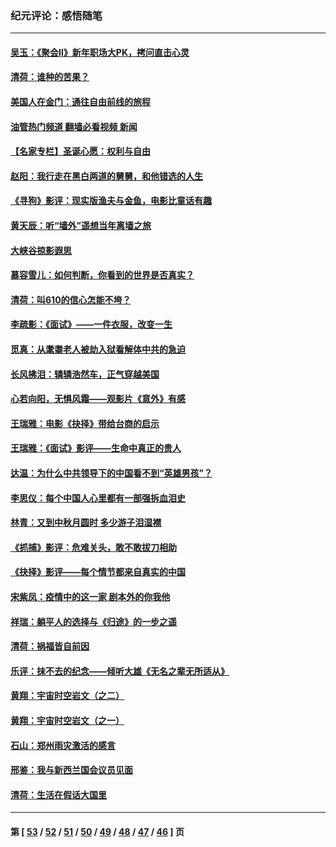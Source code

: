 ### 纪元评论：感悟随笔
---
#### [吴玉：《聚会Ⅱ》新年职场大PK，拷问直击心灵](../../pages/nsc1035/n13482329.md?01070330) 
#### [清荷：谁种的苦果？](../../pages/nsc1035/n13470084.md?01070330) 
#### [美国人在金门：通往自由前线的旅程](../../pages/nsc1035/n13453438.md?01070330) 
#### [油管热门频道 翻墙必看视频 新闻](ok?01070330)
#### [【名家专栏】圣诞心愿：权利与自由](../../pages/nsc1035/n13453241.md?01070330) 
#### [赵阳：我行走在黑白两道的舅舅，和他错选的人生](../../pages/nsc1035/n13438837.md?01070330) 
#### [《寻狗》影评：现实版渔夫与金鱼，电影比童话有趣](../../pages/nsc1035/n13389805.md?01070330) 
#### [黄天辰：听“墙外”遥想当年离墙之旅](../../pages/nsc1035/n13377229.md?01070330) 
#### [大峡谷掠影遐思](../../pages/nsc1035/n13354743.md?01070330) 
#### [慕容雪儿：如何判断，你看到的世界是否真实？](../../pages/nsc1035/n13332569.md?01070330) 
#### [清荷：叫610的信心怎能不垮？](../../pages/nsc1035/n13304848.md?01070330) 
#### [李疏影：《面试》——一件衣服，改变一生](../../pages/nsc1035/n13292494.md?01070330) 
#### [觅真：从耄耋老人被劫入狱看解体中共的急迫](../../pages/nsc1035/n13284545.md?01070330) 
#### [长风拂泪：辚辚浩然车，正气穿越美国](../../pages/nsc1035/n13284280.md?01070330) 
#### [心若向阳，无惧风霜——观影片《意外》有感](../../pages/nsc1035/n13275318.md?01070330) 
#### [王瑞雅：电影《抉择》带给台商的启示](../../pages/nsc1035/n13274064.md?01070330) 
#### [王瑞雅：《面试》影评——生命中真正的贵人](../../pages/nsc1035/n13260528.md?01070330) 
#### [达温：为什么中共领导下的中国看不到“英雄男孩”？](../../pages/nsc1035/n13257099.md?01070330) 
#### [李思仪：每个中国人心里都有一部强拆血泪史](../../pages/nsc1035/n13249632.md?01070330) 
#### [林青：又到中秋月圆时 多少游子泪湿襟](../../pages/nsc1035/n13245916.md?01070330) 
#### [《抓捕》影评：危难关头，敢不敢拔刀相助](../../pages/nsc1035/n13244251.md?01070330) 
#### [《抉择》影评——每个情节都来自真实的中国](../../pages/nsc1035/n13242564.md?01070330) 
#### [宋紫凤：疫情中的这一家 剧本外的你我他](../../pages/nsc1035/n13242358.md?01070330) 
#### [祥瑞：躺平人的选择与《归途》的一步之遥](../../pages/nsc1035/n13213201.md?01070330) 
#### [清荷：祸福皆自前因](../../pages/nsc1035/n13213177.md?01070330) 
#### [乐评：抹不去的纪念——倾听大雄《无名之辈无所适从》](../../pages/nsc1035/n13163359.md?01070330) 
#### [黄翔：宇宙时空岩文（之二）](../../pages/nsc1035/n13141116.md?01070330) 
#### [黄翔：宇宙时空岩文（之一）](../../pages/nsc1035/n13140355.md?01070330) 
#### [石山：郑州雨灾激活的感言](../../pages/nsc1035/n13135372.md?01070330) 
#### [邢鉴：我与新西兰国会议员见面](../../pages/nsc1035/n13111626.md?01070330) 
#### [清荷：生活在假话大国里](../../pages/nsc1035/n13103916.md?01070330) 

---
#### 第 [ [53](./53.md?01070330) / [52](./52.md?01070330) / [51](./51.md?01070330) / [50](./50.md?01070330) / [49](./49.md?01070330) / [48](./48.md?01070330) / [47](./47.md?01070330) / [46](./46.md?01070330) ] 页
